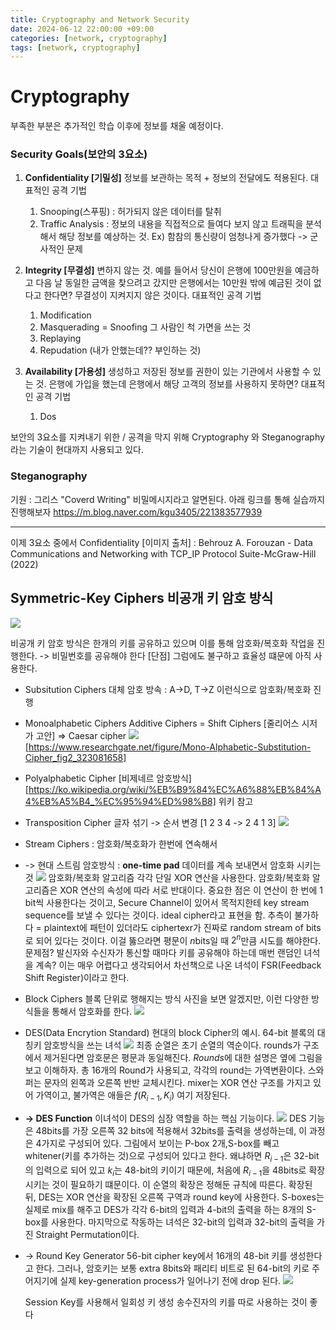 ```yaml
---
title: Cryptography and Network Security
date: 2024-06-12 22:00:00 +09:00
categories: [network, cryptography]
tags: [network, cryptography]
---
```


# Cryptography

부족한 부분은 추가적인 학습 이후에 정보를 채울 예정이다.

### Security Goals(보안의 3요소)

1. **Confidentiality [기밀성]**
   정보를 보관하는 목적 + 정보의 전달에도 적용된다.
   대표적인 공격 기법

   1. Snooping(스푸핑) : 허가되지 않은 데이터를 탈취
   2. Traffic Analysis : 정보의 내용을 직접적으로 들여다 보지 않고 트래픽을 분석해서 해당 정보를 예상하는 것.
      Ex) 함참의 통신량이 엄청나게 증가했다 -> 군사적인 문제

2. **Integrity [무결성]**
   변하지 않는 것. 예를 들어서 당신이 은행에 100만원을 예금하고 다음 날 동일한 금액을 찾으려고 갔지만 은행에서는 10만원 밖에 예금된 것이 없다고 한다면? 무결성이 지켜지지 않은 것이다.
   대표적인 공격 기법
   1. Modification
   2. Masquerading = Snoofing 그 사람인 척 가면을 쓰는 것
   3. Replaying
   4. Repudation (내가 안했는데?? 부인하는 것)
3. **Availability [가용성]**
   생성하고 저장된 정보를 권한이 있는 기관에서 사용할 수 있는 것.
   은행에 가입을 했는데 은행에서 해당 고객의 정보를 사용하지 못하면?
   대표적인 공격 기법
   1. Dos

보안의 3요소를 지켜내기 위한 / 공격을 막지 위해 Cryptography 와 Steganography라는 기술이 현대까지 사용되고 있다.

### Steganography

기원 : 그리스 "Coverd Writing" 비밀메시지라고 알면된다. 아래 링크를 통해 실습까지 진행해보자
https://m.blog.naver.com/kgu3405/221383577939

---

이제 3요소 중에서 Confidentiality
[이미지 출처] : Behrouz A. Forouzan - Data Communications and Networking with TCP_IP Protocol Suite-McGraw-Hill (2022)

## Symmetric-Key Ciphers 비공개 키 암호 방식

![](../_imgs/2024-06-12-Cryptography01-22-37-57.png)

비공개 키 암호 방식은 한개의 키를 공유하고 있으며 이를 통해 암호화/복호화 작업을 진행한다.
-> 비밀번호를 공유해야 한다 [단점] 그럼에도 불구하고 효율성 떄문에 아직 사용한다.

- Subsitution Ciphers
  대체 암호 방속 : A->D, T->Z 이런식으로 암호화/복호화 진행

- Monoalphabetic Ciphers
  Additive Ciphers = Shift Ciphers [줄리어스 시저가 고안] => Caesar cipher
  ![](../_imgs/2024-06-12-Cryptography01-22-47-59.png)
  [https://www.researchgate.net/figure/Mono-Alphabetic-Substitution-Cipher_fig2_323081658]

- Polyalphabetic Cipher [비제네르 암호방식]
  [https://ko.wikipedia.org/wiki/%EB%B9%84%EC%A6%88%EB%84%A4%EB%A5%B4_%EC%95%94%ED%98%B8] 위키 참고

- Transposition Cipher
  글자 섞기 -> 순서 변경 [1 2 3 4 -> 2 4 1 3]
  ![](../_imgs/2024-06-12-Cryptography01-20-59-32.png)

- Stream Ciphers : 암호화/복호화가 한번에 연속해서

- -> 현대 스트림 암호방식 : **one-time pad**
  데이터를 계속 보내면서 암호화 시키는 것
  ![](../_imgs/2024-06-12-Cryptography01-21-57-55.png)
  암호화/복호화 알고리즘 각각 단일 XOR 연산을 사용한다. 암호화/복호화 알고리즘은 XOR 연산의 속성에 따라 서로 반대이다. 중요한 점은 이 연산이 한 번에 1 bit씩 사용한다는 것이고, Secure Channel이 있어서 목적지한테 key stream sequence를 보낼 수 있다는 것이다.
  ideal cipher라고 표현을 함. 추측이 불가하다 = plaintext에 패턴이 있더라도 ciphertexr가 진짜로 random stream of bits로 되어 있다는 것이다. 이걸 뚫으라면 평문이 $n$bits일 때 $2^n$만큼 시도를 해야한다.
  문제점? 발신자와 수신자가 통신할 때마다 키를 공유해야 하는데 매번 랜덤인 녀석을 계속? 이는 매우 어렵다고 생각되어서 차선책으로 나온 녀석이 FSR(Feedback Shift Register)이라고 한다.

- Block Ciphers
  블록 단위로 행해지는 방식 사진을 보면 알겠지만, 이런 다양한 방식들을 통해서 암호화를 한다.
  ![](../_imgs/2024-06-12-Cryptography01-21-00-53.png)

- DES(Data Encrytion Standard)
  현대의 block Cipher의 예시. 64-bit 블록의 대칭키 암호방식을 쓰는 녀석
  ![](../_imgs/2024-06-12-Cryptography01-21-04-19.png)
  최종 순열은 초기 순열의 역순이다. rounds가 구조에서 제거된다면 암호문은 평문과 동일해진다.
  *Rounds*에 대한 설명은 옆에 그림을 보고 이해하자. 총 16개의 Round가 사용되고, 각각의 round는 가역변환이다. 스와퍼는 문자의 왼쪽과 오른쪽 반반 교체시킨다. mixer는 XOR 연산 구조를 가지고 있어 가역이고, 불가역은 애들은 $f (R_{i-1}, K_i)$ 여기 저장된다.

- **-> DES Function**
  이녀석이 DES의 심장 역할을 하는 핵심 기능이다.
  ![](../_imgs/2024-06-12-Cryptography01-21-19-21.png)
  DES 기능은 48bits를 가장 오른쪽 32 bits에 적용해서 32bits를 출력을 생성하는데, 이 과정은 4가지로 구성되어 있다. 그림에서 보이는 P-box 2개,S-box를 빼고 whitener(키를 추가하는 것)으로 구성되어 있다고 한다.
  왜냐하면 $R_{i-1}$은 32-bit의 입력으로 되어 있고 $k_i$는 48-bit의 키이기 때문에, 처음에 $R_{i-1}$을 48bits로 확장시키는 것이 필요하기 떄문이다.
  이 순열의 확장은 정해둔 규칙에 따른다. 확장된 뒤, DES는 XOR 연산을 확장된 오른쪽 구역과 round key에 사용한다. S-boxes는 실제로 mix를 해주고 DES가 각각 6-bit의 입력과 4-bit의 출력을 하는 8개의 S-box를 사용한다.
  마지막으로 작동하는 녀석은 32-bit의 입력과 32-bit의 출력을 가진 Straight Permutation이다.

- -> Round Key Generator
  56-bit cipher key에서 16개의 48-bit 키를 생성한다고 한다. 그러나, 암호키는 보통 extra 8bits와 패리티 비트로 된 64-bit의 키로 주어지기에 실제 key-generation process가 일어나기 전에 drop 된다.
  ![](../_imgs/2024-06-12-Cryptography01-21-38-55.png)

  Session Key를 사용해서 일회성 키 생성
  송수진자의 키를 따로 사용하는 것이 좋다
